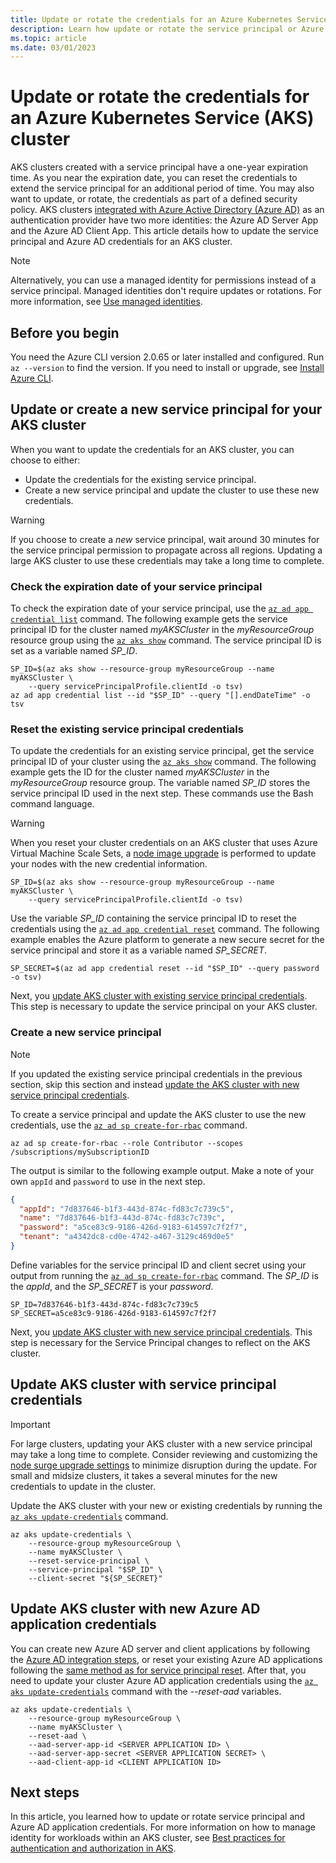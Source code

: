 ```yaml
---
title: Update or rotate the credentials for an Azure Kubernetes Service (AKS) cluster
description: Learn how update or rotate the service principal or Azure AD Application credentials for an Azure Kubernetes Service (AKS) cluster.
ms.topic: article
ms.date: 03/01/2023
---
```


# Update or rotate the credentials for an Azure Kubernetes Service (AKS) cluster

AKS clusters created with a service principal have a one-year expiration time. As you near the expiration date, you can reset the credentials to extend the service principal for an additional period of time. You may also want to update, or rotate, the credentials as part of a defined security policy. AKS clusters [integrated with Azure Active Directory (Azure AD)][aad-integration] as an authentication provider have two more identities: the Azure AD Server App and the Azure AD Client App. This article details how to update the service principal and Azure AD credentials for an AKS cluster.

> [!NOTE]
> Alternatively, you can use a managed identity for permissions instead of a service principal. Managed identities don't require updates or rotations. For more information, see [Use managed identities](use-managed-identity.md).

## Before you begin

You need the Azure CLI version 2.0.65 or later installed and configured. Run `az --version` to find the version. If you need to install or upgrade, see [Install Azure CLI][install-azure-cli].

## Update or create a new service principal for your AKS cluster

When you want to update the credentials for an AKS cluster, you can choose to either:

* Update the credentials for the existing service principal.
* Create a new service principal and update the cluster to use these new credentials.

> [!WARNING]
> If you choose to create a *new* service principal, wait around 30 minutes for the service principal permission to propagate across all regions. Updating a large AKS cluster to use these credentials may take a long time to complete.

### Check the expiration date of your service principal

To check the expiration date of your service principal, use the [`az ad app credential list`][az-ad-app-credential-list] command. The following example gets the service principal ID for the cluster named *myAKSCluster* in the *myResourceGroup* resource group using the [`az aks show`][az-aks-show] command. The service principal ID is set as a variable named *SP_ID*.

```azurecli
SP_ID=$(az aks show --resource-group myResourceGroup --name myAKSCluster \
    --query servicePrincipalProfile.clientId -o tsv)
az ad app credential list --id "$SP_ID" --query "[].endDateTime" -o tsv
```

### Reset the existing service principal credentials

To update the credentials for an existing service principal, get the service principal ID of your cluster using the [`az aks show`][az-aks-show] command. The following example gets the ID for the cluster named *myAKSCluster* in the *myResourceGroup* resource group. The variable named *SP_ID* stores the service principal ID used in the next step. These commands use the Bash command language.

> [!WARNING]
> When you reset your cluster credentials on an AKS cluster that uses Azure Virtual Machine Scale Sets, a [node image upgrade][node-image-upgrade] is performed to update your nodes with the new credential information.

```azurecli-interactive
SP_ID=$(az aks show --resource-group myResourceGroup --name myAKSCluster \
    --query servicePrincipalProfile.clientId -o tsv)
```

Use the variable *SP_ID* containing the service principal ID to reset the credentials using the [`az ad app credential reset`][az-ad-app-credential-reset] command. The following example enables the Azure platform to generate a new secure secret for the service principal and store it as a variable named *SP_SECRET*.

```azurecli-interactive
SP_SECRET=$(az ad app credential reset --id "$SP_ID" --query password -o tsv)
```

Next, you [update AKS cluster with existing service principal credentials][update-cluster-new-service-principal-credentials]. This step is necessary to update the service principal on your AKS cluster.

### Create a new service principal

> [!NOTE]
> If you updated the existing service principal credentials in the previous section, skip this section and instead [update the AKS cluster with new service principal credentials][update-cluster-new-service-principal-credentials].

To create a service principal and update the AKS cluster to use the new credentials, use the [`az ad sp create-for-rbac`][az-ad-sp-create] command.

```azurecli-interactive
az ad sp create-for-rbac --role Contributor --scopes /subscriptions/mySubscriptionID
```

The output is similar to the following example output. Make a note of your own `appId` and `password` to use in the next step.

```json
{
  "appId": "7d837646-b1f3-443d-874c-fd83c7c739c5",
  "name": "7d837646-b1f3-443d-874c-fd83c7c739c",
  "password": "a5ce83c9-9186-426d-9183-614597c7f2f7",
  "tenant": "a4342dc8-cd0e-4742-a467-3129c469d0e5"
}
```

Define variables for the service principal ID and client secret using your output from running the [`az ad sp create-for-rbac`][az-ad-sp-create] command. The *SP_ID* is the *appId*, and the *SP_SECRET* is your *password*.

```console
SP_ID=7d837646-b1f3-443d-874c-fd83c7c739c5
SP_SECRET=a5ce83c9-9186-426d-9183-614597c7f2f7
```

Next, you [update AKS cluster with new service principal credentials][update-cluster-new-service-principal-credentials]. This step is necessary for the Service Principal changes to reflect on the AKS cluster.

## Update AKS cluster with service principal credentials

>[!IMPORTANT]
>For large clusters, updating your AKS cluster with a new service principal may take a long time to complete. Consider reviewing and customizing the [node surge upgrade settings][node-surge-upgrade] to minimize disruption during the update. For small and midsize clusters, it takes a several minutes for the new credentials to update in the cluster.

Update the AKS cluster with your new or existing credentials by running the [`az aks update-credentials`][az-aks-update-credentials] command.

```azurecli-interactive
az aks update-credentials \
    --resource-group myResourceGroup \
    --name myAKSCluster \
    --reset-service-principal \
    --service-principal "$SP_ID" \
    --client-secret "${SP_SECRET}"
```

## Update AKS cluster with new Azure AD application credentials

You can create new Azure AD server and client applications by following the [Azure AD integration steps][create-aad-app], or reset your existing Azure AD applications following the [same method as for service principal reset][reset-existing-service-principal-credentials]. After that, you need to update your cluster Azure AD application credentials using the [`az aks update-credentials`][az-aks-update-credentials] command with the *--reset-aad* variables.

```azurecli-interactive
az aks update-credentials \
    --resource-group myResourceGroup \
    --name myAKSCluster \
    --reset-aad \
    --aad-server-app-id <SERVER APPLICATION ID> \
    --aad-server-app-secret <SERVER APPLICATION SECRET> \
    --aad-client-app-id <CLIENT APPLICATION ID>
```

## Next steps

In this article, you learned how to update or rotate service principal and Azure AD application credentials. For more information on how to manage identity for workloads within an AKS cluster, see [Best practices for authentication and authorization in AKS][best-practices-identity].

<!-- LINKS - internal -->
[install-azure-cli]: /cli/azure/install-azure-cli
[az-aks-show]: /cli/azure/aks#az_aks_show
[az-aks-update-credentials]: /cli/azure/aks#az_aks_update_credentials
[best-practices-identity]: operator-best-practices-identity.md
[aad-integration]: ./azure-ad-integration-cli.md
[create-aad-app]: ./azure-ad-integration-cli.md#create-azure-ad-server-component
[az-ad-sp-create]: /cli/azure/ad/sp#az_ad_sp_create_for_rbac
[az-ad-app-credential-list]: /cli/azure/ad/app/credential#az_ad_app_credential_list
[az-ad-app-credential-reset]: /cli/azure/ad/app/credential#az_ad_app_credential_reset
[node-image-upgrade]: ./node-image-upgrade.md
[node-surge-upgrade]: upgrade-cluster.md#customize-node-surge-upgrade
[update-cluster-new-service-principal-credentials]: #update-aks-cluster-with-service-principal-credentials
[reset-existing-service-principal-credentials]: #reset-the-existing-service-principal-credentials
